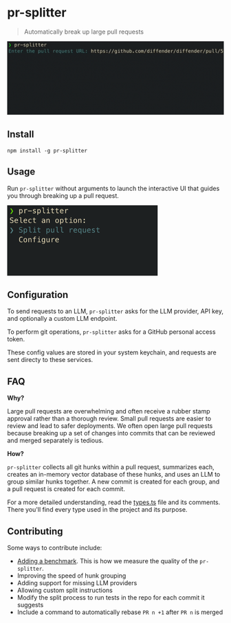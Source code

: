 # pr-splitter

> Automatically break up large pull requests

<img src="media/pr-splitter-demo.gif" width="688">

## Install

```
npm install -g pr-splitter
```

## Usage

Run `pr-splitter` without arguments to launch the interactive UI that guides you through breaking up a pull request.

<img src="media/screenshot.png" width="350">

## Configuration

To send requests to an LLM, `pr-splitter` asks for the LLM provider, API key, and optionally a custom LLM endpoint.

To perform git operations, `pr-splitter` asks for a GitHub personal access token.

These config values are stored in your system keychain, and requests are sent directy to these services.

## FAQ

**Why?**

Large pull requests are overwhelming and often receive a rubber stamp approval rather than a thorough review.
Small pull requests are easier to review and lead to safer deployments.
We often open large pull requests because breaking up a set of changes into commits that can be reviewed and merged separately is tedious.

**How?**

`pr-splitter` collects all git hunks within a pull request, summarizes each, creates an in-memory vector database of these hunks,
and uses an LLM to group similar hunks together. A new commit is created for each group, and a pull request is created for each commit.

For a more detailed understanding, read the [types.ts](./src/types.ts) file and its comments.
There you'll find every type used in the project and its purpose.

## Contributing

Some ways to contribute include:

- [Adding a benchmark](./benchmarks/). This is how we measure the quality of the `pr-splitter`.
- Improving the speed of hunk grouping
- Adding support for missing LLM providers
- Allowing custom split instructions
- Modify the split process to run tests in the repo for each commit it suggests
- Include a command to automatically rebase `PR n +1` after `PR n` is merged
